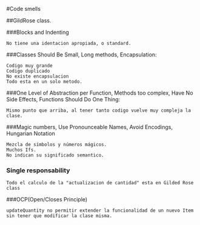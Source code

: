 #Code smells 

##GildRose class.

###Blocks and Indenting
```
No tiene una identacion apropiada, o standard.
```


###Classes Should Be Small, Long methods, Encapsulation: 

```
Codigo muy grande
Codigo duplicado
No existe encapsulacion
Todo esta en un solo metodo.
```

###One Level of Abstraction per Function, Methods too complex, Have No Side Effects,  Functions Should Do One Thing:
```
Mismo punto que arriba, al tener tanto codigo vuelve muy compleja la clase.
```

###Magic numbers, Use Pronounceable Names, Avoid Encodings, Hungarian Notation
```
Mezcla de símbolos y números mágicos. 
Muchos Ifs. 
No indican su significado semantico.
```

### Single responsability
```
Todo el calculo de la "actualizacion de cantidad" esta en Gilded Rose class
```

###OCP(Open/Closes Principle)
```
updateQuantity no permitir extender la funcionalidad de un nuevo Item 
sin tener que modificar la clase misma.
```